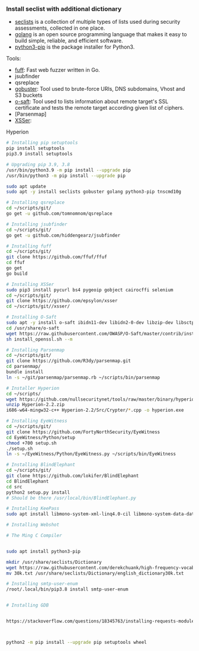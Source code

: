 
### Install seclist with additional dictionary

- [seclists](https://github.com/danielmiessler/SecLists) is a collection of multiple types of lists used during security assessments, collected in one place.
- [golang](https://golang.org/) is an open source programming language that makes it easy to build simple, reliable, and efficient software.
- [python3-pip](https://pypi.org/project/pip/) is the package installer for Python3.

Tools:

- [fuff](https://github.com/ffuf/ffuf): Fast web fuzzer written in Go.
- jsubfinder
- qsreplace
- [gobuster](https://github.com/OJ/gobuster): Tool used to brute-force URIs, DNS subdomains, Vhost and S3 buckets
- [o-saft](https://github.com/OWASP/O-Saft): Tool used to lists information about remote target's SSL certificate and tests the remote target according given list of ciphers.
- [Parsenmap]
- [XSSer](https://github.com/epsylon/xsser):

Hyperion

```bash
# Installing pip setuptools
pip install setuptools
pip3.9 install setuptools

# Upgrading pip 3.9, 3.8
/usr/bin/python3.9 -m pip install --upgrade pip
/usr/bin/python3 -m pip install --upgrade pip

sudo apt update
sudo apt -y install seclists gobuster golang python3-pip tnscmd10g

# Installing qsreplace
cd ~/scripts/git/
go get -u github.com/tomnomnom/qsreplace

# Installing jsubfinder
cd ~/scripts/git/
go get -u github.com/hiddengearz/jsubfinder

# Installing fuff 
cd ~/scripts/git/
git clone https://github.com/ffuf/ffuf
cd ffuf
go get
go build

# Installing XSSer
sudo pip3 install pycurl bs4 pygeoip gobject cairocffi selenium
cd ~/scripts/git/
git clone https://github.com/epsylon/xsser
cd ~/scripts/git//xsser/

# Installing O-Saft
sudo apt -y install o-saft ibidn11-dev libidn2-0-dev libzip-dev libsctp-dev libkrb5-dev
cd /usr/share/o-saft
wget https://raw.githubusercontent.com/OWASP/O-Saft/master/contrib/install_openssl.sh
sh install_openssl.sh --m

# Installing Parsenmap
cd ~/scripts/git/
git clone https://github.com/R3dy/parsenmap.git
cd parsenmap/
bundle install
ln -s ~/git/parsenmap/parsenmap.rb ~/scripts/bin/parsenmap

# Installer Hyperion
cd ~/scripts/
wget https://github.com/nullsecuritynet/tools/raw/master/binary/hyperion/release/Hyperion-2.2.zip
unzip Hyperion-2.2.zip
i686-w64-mingw32-c++ Hyperion-2.2/Src/Crypter/*.cpp -o hyperion.exe

# Installing EyeWitness
cd ~/scripts/git/
git clone https://github.com/FortyNorthSecurity/EyeWitness
cd EyeWitness/Python/setup
chmod +700 setup.sh
./setup.sh
ln -s ~/EyeWitness/Python/EyeWitness.py ~/scripts/bin/EyeWitness

# Installing BlindElephant
cd ~/scripts/git/
git clone https://github.com/lokifer/BlindElephant
cd BlindElephant
cd src
python2 setup.py install
# Should be there /usr/local/bin/BlindElephant.py

# Installing KeePass
sudo apt install libmono-system-xml-linq4.0-cil libmono-system-data-datasetextensions4.0-cil libmono-system-runtime-serialization4.0-cil mono-mcs mono-complete keepass2

# Installing Webshot

# The Ming C Compiler


sudo apt install python3-pip

mkdir /usr/share/seclists/Dictionary
wget https://raw.githubusercontent.com/derekchuank/high-frequency-vocabulary/master/30k.txt
mv 30k.txt /usr/share/seclists/Dictionary/english_dictionary30k.txt

# Installing smtp-user-enum
/root/.local/bin/pip3.8 install smtp-user-enum


# Installing GDB


https://stackoverflow.com/questions/18345763/installing-requests-module-in-python-2-7-windows



python2 -m pip install --upgrade pip setuptools wheel

```